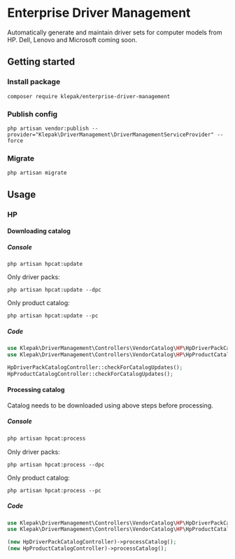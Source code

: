 # Enterprise Driver Management

Automatically generate and maintain driver sets for computer models from HP. Dell, Lenovo and Microsoft coming soon.

## Getting started

### Install package
```
composer require klepak/enterprise-driver-management
```

### Publish config
```
php artisan vendor:publish --provider="Klepak\DriverManagement\DriverManagementServiceProvider" --force
```

### Migrate
```
php artisan migrate
```

## Usage

### HP

#### Downloading catalog

##### Console
```
php artisan hpcat:update
```

Only driver packs:  
```
php artisan hpcat:update --dpc
```

Only product catalog:
```
php artisan hpcat:update --pc
```

##### Code

```php
use Klepak\DriverManagement\Controllers\VendorCatalog\HP\HpDriverPackCatalogController;
use Klepak\DriverManagement\Controllers\VendorCatalog\HP\HpProductCatalogController;

HpDriverPackCatalogController::checkForCatalogUpdates();
HpProductCatalogController::checkForCatalogUpdates();
```

#### Processing catalog
Catalog needs to be downloaded using above steps before processing.

##### Console
```bash
php artisan hpcat:process
```

Only driver packs:  
```
php artisan hpcat:process --dpc
```

Only product catalog:
```
php artisan hpcat:process --pc
```

##### Code

```php
use Klepak\DriverManagement\Controllers\VendorCatalog\HP\HpDriverPackCatalogController;
use Klepak\DriverManagement\Controllers\VendorCatalog\HP\HpProductCatalogController;

(new HpDriverPackCatalogController)->processCatalog();
(new HpProductCatalogController)->processCatalog();
```
